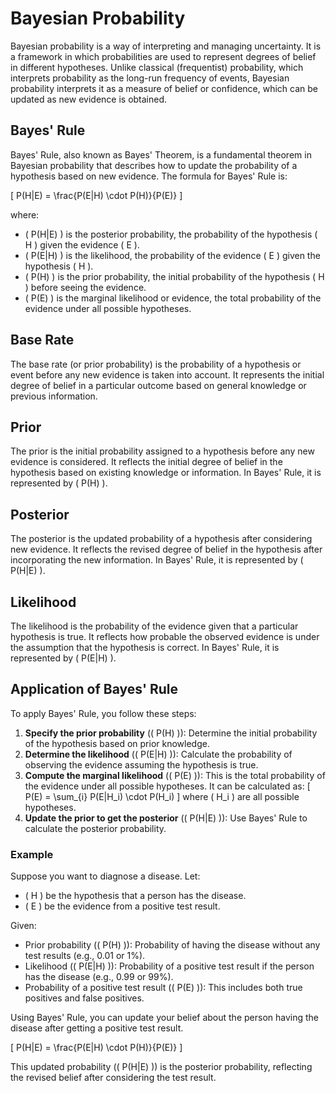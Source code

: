 # Bayesian Probability

Bayesian probability is a way of interpreting and managing uncertainty. It is a framework in which probabilities are used to represent degrees of belief in different hypotheses. Unlike classical (frequentist) probability, which interprets probability as the long-run frequency of events, Bayesian probability interprets it as a measure of belief or confidence, which can be updated as new evidence is obtained.

## Bayes' Rule

Bayes' Rule, also known as Bayes' Theorem, is a fundamental theorem in Bayesian probability that describes how to update the probability of a hypothesis based on new evidence. The formula for Bayes' Rule is:

\[ P(H|E) = \frac{P(E|H) \cdot P(H)}{P(E)} \]

where:

- \( P(H|E) \) is the posterior probability, the probability of the hypothesis \( H \) given the evidence \( E \).
- \( P(E|H) \) is the likelihood, the probability of the evidence \( E \) given the hypothesis \( H \).
- \( P(H) \) is the prior probability, the initial probability of the hypothesis \( H \) before seeing the evidence.
- \( P(E) \) is the marginal likelihood or evidence, the total probability of the evidence under all possible hypotheses.

## Base Rate

The base rate (or prior probability) is the probability of a hypothesis or event before any new evidence is taken into account. It represents the initial degree of belief in a particular outcome based on general knowledge or previous information.

## Prior

The prior is the initial probability assigned to a hypothesis before any new evidence is considered. It reflects the initial degree of belief in the hypothesis based on existing knowledge or information. In Bayes' Rule, it is represented by \( P(H) \).

## Posterior

The posterior is the updated probability of a hypothesis after considering new evidence. It reflects the revised degree of belief in the hypothesis after incorporating the new information. In Bayes' Rule, it is represented by \( P(H|E) \).

## Likelihood

The likelihood is the probability of the evidence given that a particular hypothesis is true. It reflects how probable the observed evidence is under the assumption that the hypothesis is correct. In Bayes' Rule, it is represented by \( P(E|H) \).

## Application of Bayes' Rule

To apply Bayes' Rule, you follow these steps:

1. **Specify the prior probability** (\( P(H) \)): Determine the initial probability of the hypothesis based on prior knowledge.
2. **Determine the likelihood** (\( P(E|H) \)): Calculate the probability of observing the evidence assuming the hypothesis is true.
3. **Compute the marginal likelihood** (\( P(E) \)): This is the total probability of the evidence under all possible hypotheses. It can be calculated as:
   \[ P(E) = \sum_{i} P(E|H_i) \cdot P(H_i) \]
   where \( H_i \) are all possible hypotheses.
4. **Update the prior to get the posterior** (\( P(H|E) \)): Use Bayes' Rule to calculate the posterior probability.

### Example

Suppose you want to diagnose a disease. Let:
- \( H \) be the hypothesis that a person has the disease.
- \( E \) be the evidence from a positive test result.

Given:
- Prior probability (\( P(H) \)): Probability of having the disease without any test results (e.g., 0.01 or 1%).
- Likelihood (\( P(E|H) \)): Probability of a positive test result if the person has the disease (e.g., 0.99 or 99%).
- Probability of a positive test result (\( P(E) \)): This includes both true positives and false positives.

Using Bayes' Rule, you can update your belief about the person having the disease after getting a positive test result.

\[ P(H|E) = \frac{P(E|H) \cdot P(H)}{P(E)} \]

This updated probability (\( P(H|E) \)) is the posterior probability, reflecting the revised belief after considering the test result.
